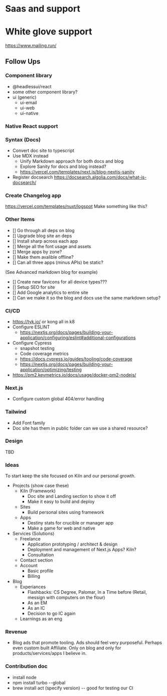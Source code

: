 # Saas and support
 # White glove support
 https://www.mailing.run/


## Follow Ups

### Component library
- @headlessui/react
- some other component library?
- ui (generic)
    - ui-email
    - ui-web
    - ui-native
### Native React support

### Syntax (Docs)
- Convert doc site to typescript
- Use MDX instead
    - Unify Markdown approach for both docs and blog
    - Explore Sanity for docs and blog instead?
    - https://vercel.com/templates/next.js/blog-nextjs-sanity
- Register docsearch https://docsearch.algolia.com/docs/what-is-docsearch/

### Create Changelog app

https://vercel.com/templates/nuxt/logspot
Make something like this?

### Other Items
- [] Go through all deps on blog
- [] Upgrade blog site an deps
- [] Install sharp across each app
- [] Merge all the font usage and assets
- [] Merge apps by zone? 
- [] Make them avalible offline?
- [] Can all three apps (minus APIs) be static?

(See Advanced markdown blog for example)
- [] Create new favicons for all device types???
- [] Setup SEO for site
- [] Add Google analytics to entire site
- [] Can we make it so the blog and docs use the same markdown setup?

### CI/CD
- https://tyk.io/ or kong all in k8
- Configure ESLINT
    - https://nextjs.org/docs/pages/building-your-application/configuring/eslint#additional-configurations
- Configure Cypress
    - snapshot testing
    - Code coverage metrics
    - https://docs.cypress.io/guides/tooling/code-coverage
    - https://nextjs.org/docs/pages/building-your-application/optimizing/testing
- https://pm2.keymetrics.io/docs/usage/docker-pm2-nodejs/

### Next.js

- Configure custom global 404/error handling

### Tailwind

- Add Font family
- Doc site has them in public folder can we use a shared resource?

### Design
TBD

### Ideas
To start keep the site focused on Kiln and our personal growth.
- Projects (show case these)
    - Kiln (Framework) 
        - Doc site and Landing section to show it off
        - Make it easy to build and deploy
    - Sites 
        - Build personal sites using framework
    - Apps
        - Destiny stats for crucible or manager app
        - Make a game for web and native
- Services (Solutions)
    - Freelance
        - Application prototyping / architect & design
        - Deployment and management of Next.js Apps? Kiln?
        - Consultation
    - Contact section
    - Account
        - Basic profile
        - Billing
- Blog
    - Experiances
        - Flashbacks: CS Degree, Palomar, In a Time before (Retail, messign with computers on the flour)
        - As an EM
        - As an IC
        - Decision to go IC again
    - Learnings as an eng

### Revenue
- Blog ads that promote tooling. Ads should feel very purposeful. Perhaps even custom built Affiliate. Only on blog and only for products/services/apps I believe in.


### Contribution doc
- install node
- npm install turbo --global
- brew install act (specify version) -- good for testing our CI